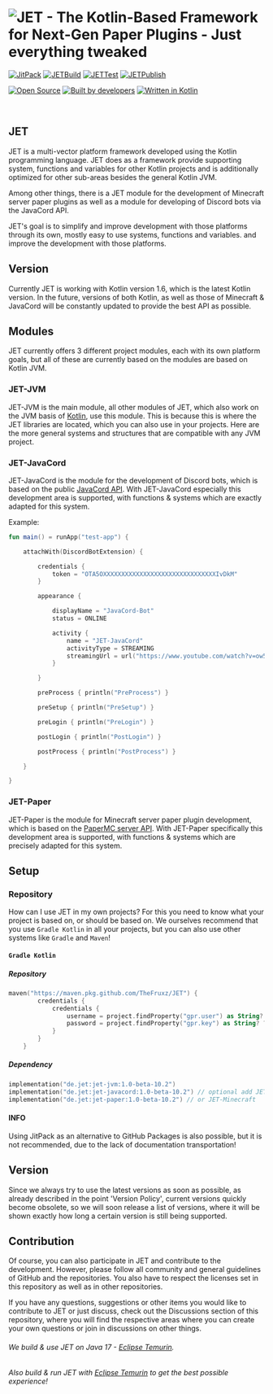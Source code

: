 # ![JET - The Kotlin-Based Framework for Next-Gen Paper Plugins - Just everything tweaked](https://user-images.githubusercontent.com/28064149/143691452-6bc94d3d-5815-49ba-a041-722af5aef580.gif)

[![JitPack](https://jitpack.io/v/TheFruxz/JET.svg?style=flat-square)](https://jitpack.io/#TheFruxz/JET)
[![JETBuild](https://github.com/TheFruxz/JET/actions/workflows/build-JET.yml/badge.svg)](https://github.com/TheFruxz/JET/actions/workflows/build-JET.yml)
[![JETTest](https://github.com/TheFruxz/JET/actions/workflows/test-JET.yml/badge.svg)](https://github.com/TheFruxz/JET/actions/workflows/test-JET.yml)
[![JETPublish](https://github.com/TheFruxz/JET/actions/workflows/publish-JET.yml/badge.svg)](https://github.com/TheFruxz/JET/actions/workflows/publish-JET.yml)

[![Open Source](https://forthebadge.com/images/badges/open-source.svg)](https://github.com/TheFruxz/JET/blob/main/LICENSE)
[![Built by developers](https://forthebadge.com/images/badges/built-by-developers.svg)](https://github.com/TheFruxz/JET/graphs/contributors)
[![Written in Kotlin](https://forthebadge.com/images/badges/makes-people-smile.svg)](https://github.com/JetBrains/kotlin)

<br>

## JET

JET is a multi-vector platform framework developed using the Kotlin programming language.
JET does as a framework provide supporting system, functions and variables for other Kotlin projects
and is additionally optimized for other sub-areas besides the general Kotlin JVM.

Among other things, there is a JET module for the development of Minecraft server paper plugins as well as a module for developing
of Discord bots via the JavaCord API.

JET's goal is to simplify and improve development with those platforms through its own, mostly easy to use systems, functions and variables.
and improve the development with those platforms.

## Version

Currently JET is working with Kotlin version 1.6, which is the latest Kotlin version. In the future, versions of both
Kotlin, as well as those of Minecraft & JavaCord will be constantly updated to provide the best API as possible.

## Modules

JET currently offers 3 different project modules, each with its own platform goals, but all of these are currently based on the
modules are based on Kotlin JVM.

### JET-JVM
JET-JVM is the main module, all other modules of JET, which also work on the JVM basis of [Kotlin](https://github.com/jetbrains/kotlin), use
this module. This is because this is where the JET libraries are located, which you can also use in your projects.
Here are the more general systems and structures that are compatible with any JVM project.

### JET-JavaCord
JET-JavaCord is the module for the development of Discord bots, which is based on the public [JavaCord API](https://github.com/Javacord/Javacord).
With JET-JavaCord especially this development area is supported, with functions & systems which are exactly
adapted for this system.

Example:
```kotlin
fun main() = runApp("test-app") {

	attachWith(DiscordBotExtension) {

		credentials {
			token = "OTA5OXXXXXXXXXXXXXXXXXXXXXXXXXXXXXXXIvDkM"
		}

		appearance {

			displayName = "JavaCord-Bot"
			status = ONLINE

			activity {
				name = "JET-JavaCord"
				activityType = STREAMING
				streamingUrl = url("https://www.youtube.com/watch?v=ow5kdhDa_pk")
			}

		}

		preProcess { println("PreProcess") }

		preSetup { println("PreSetup") }

		preLogin { println("PreLogin") }

		postLogin { println("PostLogin") }

		postProcess { println("PostProcess") }

	}

}
```

### JET-Paper
JET-Paper is the module for Minecraft server paper plugin development, which is based on the [PaperMC server API](https://github.com/PaperMC/Paper).
With JET-Paper specifically this development area is supported, with functions & systems which are precisely
adapted for this system.

## Setup

### Repository

How can I use JET in my own projects? For this you need to know what your project is based on, or should be based on.
We ourselves recommend that you use `Gradle Kotlin` in all your projects, but you can also use other systems like `Gradle` and `Maven`!

#### `Gradle Kotlin`
##### Repository 
```kotlin
maven("https://maven.pkg.github.com/TheFruxz/JET") {
        credentials {
            credentials {
                username = project.findProperty("gpr.user") as String? ?: System.getenv("USERNAME")
                password = project.findProperty("gpr.key") as String? ?: System.getenv("TOKEN")
            }
        }
    }
```

##### Dependency
```kotlin
implementation("de.jet:jet-jvm:1.0-beta-10.2")
implementation("de.jet:jet-javacord:1.0-beta-10.2") // optional add JET-JavaCord
implementation("de.jet:jet-paper:1.0-beta-10.2") // or JET-Minecraft
```
#### INFO

Using JitPack as an alternative to GitHub Packages is also possible, but it is not recommended,
due to the lack of documentation transportation!

## Version

Since we always try to use the latest versions as soon as possible, as already described in the point 'Version Policy', current versions quickly become obsolete, so we will soon release a list of versions, where it will be shown exactly how long a certain version is still being supported.

## Contribution

Of course, you can also participate in JET and contribute to the development. However, please follow all community and general guidelines of GitHub and the repositories. You also have to respect the licenses set in this repository as well as in other repositories.

If you have any questions, suggestions or other items you would like to contribute to JET or just discuss, check out the Discussions section of this repository, where you will find the respective areas where you can create your own questions or join in discussions on other things. 

###### We build & use JET on Java 17 - [Eclipse Temurin](https://adoptium.net/).
###### Also build & run JET with [Eclipse Temurin](https://adoptium.net/) to get the best possible experience!
